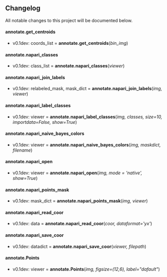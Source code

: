 ## Changelog

All notable changes to this project will be documented below.

#### annotate.get_centroids

* v0.1dev: coords_list = **annotate.get_centroids**(*bin_img*)

#### annotate.napari_classes

* v0.1dev: class_list = **annotate.napari_classes**(*viewer*)

#### annotate.napari_join_labels

* v0.1dev: relabeled_mask, mask_dict = **annotate.napari_join_labels**(*img, viewer*)

#### annotate.napari_label_classes

* v0.1dev: viewer = **annotate.napari_label_classes**(*img, classes, size=10, importdata=False, show=True*)

#### annotate.napari_naive_bayes_colors

* v0.1dev: viewer = **annotate.napari_naive_bayes_colors**(*img, maskdict, filename*)

#### annotate.napari_open

* v0.1dev: viewer = **annotate.napari_open**(*img, mode = 'native', show=True*)

#### annotate.napari_points_mask

* v0.1dev: mask_dict = **annotate.napari_points_mask**(*img, viewer*)

#### annotate.napari_read_coor

* v0.1dev: data = **annotate.napari_read_coor**(*coor, dataformat='yx'*)

#### annotate.napari_save_coor

* v0.1dev: datadict = **annotate.napari_save_coor**(*viewer, filepath*)

#### annotate.Points

* v0.1dev: viewer = **annotate.Points**(*img, figsize=(12,6), label="dafault"*)
